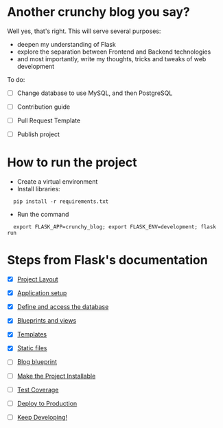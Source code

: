 # Another crunchy blog you say?
Well yes, that's right. This will serve several purposes:
- deepen my understanding of Flask
- explore the separation between Frontend and Backend technologies
- and most importantly, write my thoughts, tricks and tweaks of web development


To do:
- [ ] Change database to use MySQL, and then PostgreSQL
- [ ] Contribution guide
- [ ] Pull Request Template
- [ ] Publish project


# How to run the project
- Create a virtual environment
- Install libraries:
```
  pip install -r requirements.txt
```
- Run the command
```
  export FLASK_APP=crunchy_blog; export FLASK_ENV=development; flask run
```

# Steps from Flask's documentation

- [x] [Project Layout](https://flask.palletsprojects.com/en/2.1.x/tutorial/layout/)
- [x] [Application setup](https://flask.palletsprojects.com/en/2.1.x/tutorial/factory/)
- [x] [Define and access the database](https://flask.palletsprojects.com/en/2.1.x/tutorial/database/)
- [x] [Blueprints and views](https://flask.palletsprojects.com/en/2.1.x/tutorial/views/)
- [x] [Templates](https://flask.palletsprojects.com/en/2.1.x/tutorial/templates/)
- [x] [Static files](https://flask.palletsprojects.com/en/2.1.x/tutorial/static/)
- [ ] [Blog blueprint](https://flask.palletsprojects.com/en/2.1.x/tutorial/blog/)
- [ ] [Make the Project Installable](https://flask.palletsprojects.com/en/2.1.x/tutorial/install/)
- [ ] [Test Coverage](https://flask.palletsprojects.com/en/2.1.x/tutorial/tests/)
- [ ] [Deploy to Production](https://flask.palletsprojects.com/en/2.1.x/tutorial/deploy/)
- [ ] [Keep Developing!](https://flask.palletsprojects.com/en/2.1.x/tutorial/next/)

